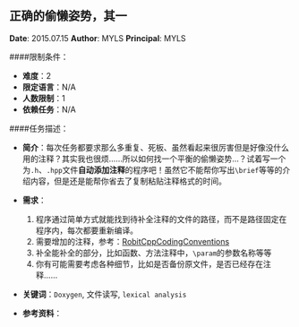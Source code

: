 正确的偷懒姿势，其一
---

**Date**: 2015.07.15
**Author**: MYLS
**Principal**: MYLS

####限制条件：

 - **难度**：2
 - **限定语言**：N/A
 - **人数限制**：1
 - **依赖任务**：N/A

####任务描述：

 - **简介**：每次任务都要求那么多重复、死板、虽然看起来很厉害但是好像没什么用的注释？其实我也很烦……所以如何找一个平衡的偷懒姿势…？试着写一个为`.h`、`.hpp`文件**自动添加注释**的程序吧！虽然它不能帮你写出`\brief`等等的介绍内容，但是还是能帮你省去了复制粘贴注释格式的时间。
 - **需求**：
    1. 程序通过简单方式就能找到待补全注释的文件的路径，而不是路径固定在程序内，每次都要重新编译。
    2. 需要增加的注释，参考：[RobitCppCodingConventions](ref/RobitCppCodingConventions.md#15-注释风格)
    3. 补全能补全的部分，比如函数、方法注释中，`\param`的参数名称等等
    4. 你有可能需要考虑各种细节，比如是否备份原文件，是否已经存在注释……

 - **关键词**：`Doxygen`, 文件读写, `lexical analysis`
 - **参考资料**：
